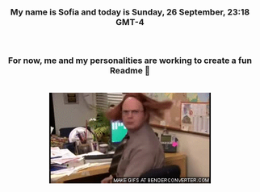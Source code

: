 


<div align="center">
<h3 >My name is Sofia and today is Sunday, 26 September, 23:18 GMT-4</h3><br>
<h3 >For now, me and my personalities are working to create a fun Readme 👋
</h3><br>
<img src='img/dwight.gif' alt='working...'/>
</div>
